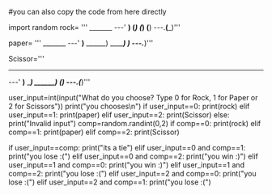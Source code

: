 #you can also copy the code from here directly

import random
rock= '''
    _______
---'   ____)
      (_____)
      (_____)
      (____)
---.__(___)'''

paper= '''
     _______
---'    ____)____
           ______)
          _______)
         _______)
---.__________)'''

Scissor='''
  _______
---'   ____)____
          ______)
       __________)
      (____)
---.__(___)'''

user_input=int(input("What do you choose? Type 0 for Rock, 1 for Paper or 2 for Scissors"))
print("you chooses\n")
if user_input==0:
  print(rock)
elif user_input==1:
  print(paper)
elif user_input==2:
  print(Scissor)
else:
  print("Invalid input")
comp=random.randint(0,2)
if comp==0:
  print(rock)
elif comp==1:
  print(paper)
elif comp==2:
  print(Scissor)

if user_input==comp:
  print("its a tie")
elif user_input==0 and comp==1:
  print("you lose :(")
elif user_input==0 and comp==2:
  print("you win :)")
elif user_input==1 and comp==0:
  print("you win :)")
elif user_input==1 and comp==2:
  print("you lose :(")
elif user_input==2 and comp==0:
  print("you lose :(")
elif user_input==2 and comp==1:
  print("you lose :(")
